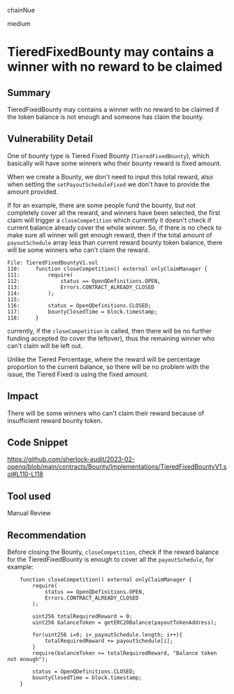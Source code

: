 chainNue

medium

# TieredFixedBounty may contains a winner with no reward to be claimed

## Summary
TieredFixedBounty may contains a winner with no reward to be claimed if the token balance is not enough and someone has claim the bounty.

## Vulnerability Detail

One of bounty type is Tiered Fixed Bounty (`TieredFixedBounty`), which basically will have some winners who their bounty reward is fixed amount.

When we create a Bounty, we don't need to input this total reward, also when setting the `setPayoutScheduleFixed` we don't have to provide the amount provided.

If for an example, there are some people fund the bounty, but not completely cover all the reward, and winners have been selected, the first claim will trigger a `closeCompetition` which currently it doesn't check if current balance already cover the whole winner. So, if there is no check to make sure all winner will get enough reward, then if the total amount of `payoutSchedule` array less than current reward bounty token balance, there will be some winners who can't claim the reward.

```solidity
File: TieredFixedBountyV1.sol
110:     function closeCompetition() external onlyClaimManager {
111:         require(
112:             status == OpenQDefinitions.OPEN,
113:             Errors.CONTRACT_ALREADY_CLOSED
114:         );
115: 
116:         status = OpenQDefinitions.CLOSED;
117:         bountyClosedTime = block.timestamp;
118:     }
```

currently, if the `closeCompetition` is called, then there will be no further funding accepted (to cover the leftover), thus the remaining winner who can't claim will be left out.

Unlike the Tiered Percentage, where the reward will be percentage proportion to the current balance, so there will be no problem with the issue, the Tiered Fixed is using the fixed amount.

## Impact

There will be some winners who can't claim their reward because of insufficient reward bounty token.

## Code Snippet

https://github.com/sherlock-audit/2023-02-openq/blob/main/contracts/Bounty/Implementations/TieredFixedBountyV1.sol#L110-L118

## Tool used

Manual Review

## Recommendation

Before closing the Bounty, `closeCompetition`, check if the reward balance for the TieredFixedBounty is enough to cover all the `payoutSchedule`, for example:

```solidity
    function closeCompetition() external onlyClaimManager {
        require(
            status == OpenQDefinitions.OPEN,
            Errors.CONTRACT_ALREADY_CLOSED
        );

        uint256 totalRequiredReward = 0;
        uint256 balanceToken = getERC20Balance(payoutTokenAddress);

        for(uint256 i=0; i<_payoutSchedule.length; i++){
            totalRequiredReward += payoutSchedule[i];
        }
        require(balanceToken >= totalRequiredReward, "Balance token not enough");

        status = OpenQDefinitions.CLOSED;
        bountyClosedTime = block.timestamp;
    }
```